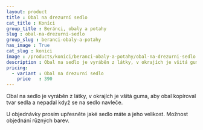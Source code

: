 ```yaml
---
layout: product
title : Obal na drezurní sedlo
cat_title : Koníci
group_title : Beránci, obaly a potahy
slug : obal-na-drezurni-sedlo
group_slug : beranci-obaly-a-potahy
has_image : True
cat_slug : konici
image : /products/konici/beranci-obaly-a-potahy/obal-na-drezurni-sedlo.jpg
description : Obal na sedlo je vyráběn z látky, v okrajích je všitá guma, aby obal kopíroval tvar sedla a nepadal když se na sedlo navleče.
pricing:
  - variant : Obal na drezurní sedlo
    price   : 390
---
```


Obal na sedlo je vyráběn z látky, v okrajích je všitá guma, 
aby obal kopíroval tvar sedla a nepadal když se na sedlo navleče.

U objednávky prosím upřesněte jaké sedlo máte a jeho velikost.
Možnost objednání různých barev.

